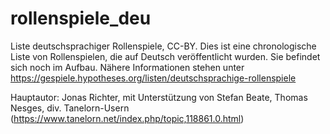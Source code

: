 # rollenspiele_deu
Liste deutschsprachiger Rollenspiele, CC-BY.
Dies ist eine chronologische Liste von Rollenspielen, die auf Deutsch veröffentlicht wurden. Sie befindet sich noch im Aufbau. Nähere Informationen stehen unter https://gespiele.hypotheses.org/listen/deutschsprachige-rollenspiele

Hauptautor: Jonas Richter, 
mit Unterstützung von Stefan Beate, Thomas Nesges, div. Tanelorn-Usern (https://www.tanelorn.net/index.php/topic,118861.0.html)
